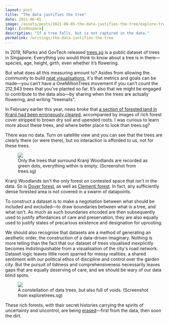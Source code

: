 ```yaml
---
layout: post
title: "The data justifies the tree"
date: 2021-06-05
image: /assets/posts/2021-06-05-the-data-justifies-the-tree/explore-trees.png
tags: [codespace]
description: "If a tree falls, but is not captured in the data."
permalink: /writings/the-data-justifies-the-tree
---
```


In 2019, NParks and GovTech released [trees.sg](http://trees.SG) is a public dataset of trees in Singapore. Everything you would think to know about a tree is in there—species, age, height, girth, even whether it’s flowering.

But what does all this measuring amount to? Asides from allowing the community to build [neat visualisations](http://exploretrees.sg), it's that metrics and goals can be made—you can’t have a OneMillionTrees movement if you can’t count the 212,943 trees that you’ve planted so far. It’s also that we might be engaged to contribute to the data also—by sharing when the trees are actually flowering, and writing "treemails".

In February earlier this year, news broke that [a section of forested land in Kranji had been erroneously cleared](https://mothership.sg/2021/02/kranji-forest-cleared-wrongly/), accompanied by images of rich forest cover stripped to brown dry soil and upended roots. I was curious to learn more about these trees, and where better place to look than trees.sg?

There was no data. Turn on satellite view and you can see that the trees are clearly there (or were there), but no interaction is afforded to us, not for these trees.

<figure>
    <img src="../assets/posts/2021-06-05-the-data-justifies-the-tree/kranji-woodlands.png"/>
    <figcaption>Only the trees that surround Kranji Woodlands are recorded as green dots, everything within is empty. (Screenshot from trees.sg)</figcaption>
</figure>

Kranji Woodlands isn't the only forest on contested space that isn't in the data. So is [Dover forest](https://mothership.sg/2021/01/dover-forest-residential-development/), as well as [Clementi forest](https://leonardyipwenyao.medium.com/all-will-come-again-into-its-strength-952264141c98). In fact, any sufficiently dense forested area is not covered in a swarm of datapoints.

To construct a dataset is to make a negotiation between what should be included and excluded—to draw boundaries between what is a tree, and what isn't. As much as such boundaries encoded are then subsequently used to justify affordances of care and preservation, they are also equally used to justify states of precarious existence and designation for uprooting.

We should also recognise that datasets are a method of generating an aesthetic order, the construction of a data-driven imaginary. Nothing is more telling than the fact that our dataset of trees visualised inexplicitly becomes indistinguishable from a visualisation of the city's road network. Dataset logic leaves little room sparred for messy realities, a shared sentiment with our political ethos of discipline and control over the garden city. But the pursuit of tidiness and comprehensiveness necessarily leaves gaps that are equally deserving of care, and we should be wary of our data blind spots.

<figure>
    <img src="../assets/posts/2021-06-05-the-data-justifies-the-tree/explore-trees.png"/>
    <figcaption>A constellation of data trees, but also full of voids. (Screenshot from exploretrees.sg)</figcaption>
</figure>

These rich forests, with their secret histories carrying the spirits of uncertainty and uncontrol, are being [erased](https://placesjournal.org/article/how-to-map-nothing/)—first from the data, then soon the dirt.
